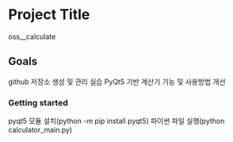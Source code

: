 # Project Title

oss__calculate

## Goals

github 저장소 생성 및 관리 실습
PyQt5 기반 계산기 기능 및 사용방법 개선

### Getting started

pyqt5 모듈 설치(python -m pip install pyqt5)
파이썬 파일 실행(python calculator_main.py)
